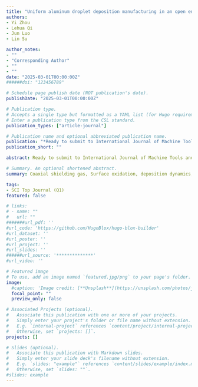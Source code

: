 ```yaml
---
title: "Uniform aluminum droplet deposition manufacturing in an open environment: oxidation suppression and stable printing under coaxial shielding gas"
authors:
- Yi Zhou
- Lehua Qi
- Jun Luo
- Lin Su

author_notes:
- ""
- "Corresponding Author"
- ""
- ""
date: "2025-03-01T00:00:00Z"
######doi: "123456789"

# Schedule page publish date (NOT publication's date).
publishDate: "2025-03-01T00:00:00Z"

# Publication type.
# Accepts a single type but formatted as a YAML list (for Hugo requirements).
# Enter a publication type from the CSL standard.
publication_types: ["article-journal"]

# Publication name and optional abbreviated publication name.
publication: "*Ready to submit to International Journal of Machine Tools and Manufacture, 000*"
publication_short: ""

abstract: Ready to submit to International Journal of Machine Tools and Manufacture，please wait for my good news.

# Summary. An optional shortened abstract.
summary: Coaxial shielding gas, Surface oxidation, deposition dynamics, Aluminum droplet, Metal micro-droplet deposition manufacturing.

tags:
- SCI Top Journal (Q1) 
featured: false

# links:
# - name: ""
#   url: ""
#######url_pdf: ''
#url_code: 'https://github.com/HugoBlox/hugo-blox-builder'
#url_dataset: ''
#url_poster: ''
#url_project: ''
#url_slides: ''
######url_source: '**************'
#url_video: ''

# Featured image
# To use, add an image named `featured.jpg/png` to your page's folder. 
image:
  #caption: 'Image credit: [**Unsplash**](https://unsplash.com/photos/jdD8gXaTZsc)'
  focal_point: ""
  preview_only: false

# Associated Projects (optional).
#   Associate this publication with one or more of your projects.
#   Simply enter your project's folder or file name without extension.
#   E.g. `internal-project` references `content/project/internal-project/index.md`.
#   Otherwise, set `projects: []`.
projects: []

# Slides (optional).
#   Associate this publication with Markdown slides.
#   Simply enter your slide deck's filename without extension.
#   E.g. `slides: "example"` references `content/slides/example/index.md`.
#   Otherwise, set `slides: ""`.
#slides: example
---
```


<!-- {{% callout note %}}
Click the *Cite* button above to demo the feature to enable visitors to import publication metadata into their reference management software.
{{% /callout %}}

{{% callout note %}}
Create your slides in Markdown - click the *Slides* button to check out the example.
{{% /callout %}}

Add the publication's **full text** or **supplementary notes** here. You can use rich formatting such as including [code, math, and images](https://docs.hugoblox.com/content/writing-markdown-latex/). -->
